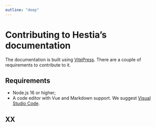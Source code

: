 ```yaml
---
outline: "deep"
---
```


# Contributing to Hestia’s documentation

The documentation is built using [VitePress](https://vitepress.vuejs.org). There are a couple of requirements to contribute to it.

## Requirements

- Node.js 16 or higher;
- A code editor with Vue and Markdown support. We suggest [Visual Studio Code](https://code.visualstudio.com).

## XX
